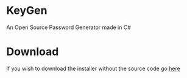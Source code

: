 # KeyGen
An Open Source Password Generator made in C#

# Download

If you wish to download the installer without the source code go [here](https://arthurl.me/downloads/keygen.exe)
